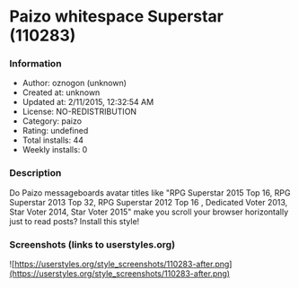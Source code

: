 # Paizo whitespace Superstar (110283)

### Information
- Author: oznogon (unknown)
- Created at: unknown
- Updated at: 2/11/2015, 12:32:54 AM
- License: NO-REDISTRIBUTION
- Category: paizo
- Rating: undefined
- Total installs: 44
- Weekly installs: 0


### Description
Do Paizo messageboards avatar titles like "RPG Superstar 2015 Top 16, RPG Superstar 2013 Top 32, RPG Superstar 2012 Top 16 , Dedicated Voter 2013, Star Voter 2014, Star Voter 2015" make you scroll your browser horizontally just to read posts? Install this style!


### Screenshots (links to userstyles.org)
![https://userstyles.org/style_screenshots/110283-after.png](https://userstyles.org/style_screenshots/110283-after.png)


